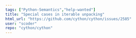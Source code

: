 ```yaml
---
tags: ["Python-Semantics","help-wanted"]
title: "Special cases in iterable unpacking"
html_url: "https://github.com/cython/cython/issues/2585"
user: "scoder"
repo: "cython/cython"
---
```


